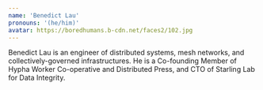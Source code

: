 ```yaml
---
name: 'Benedict Lau'
pronouns: '(he/him)'
avatar: https://boredhumans.b-cdn.net/faces2/102.jpg
---
```

Benedict Lau is an engineer of distributed systems, mesh networks, and collectively-governed infrastructures. He is a Co-founding Member of Hypha Worker Co-operative and Distributed Press, and CTO of Starling Lab for Data Integrity.
        